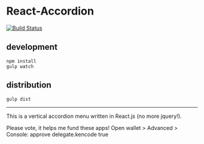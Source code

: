 # React-Accordion

[![Build Status](https://travis-ci.org/christian-fei/React-Accordion.svg?branch=master)](https://travis-ci.org/christian-fei/React-Accordion)

## development

```
npm install
gulp watch
```

## distribution

```
gulp dist
```

---

This is a vertical accordion menu written in React.js (no more jquery!).
 
Please vote, it helps me fund these apps! 
Open wallet > Advanced > Console: approve delegate.kencode true 
